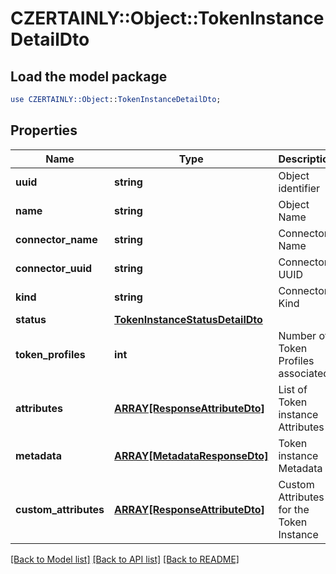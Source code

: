 # CZERTAINLY::Object::TokenInstanceDetailDto

## Load the model package
```perl
use CZERTAINLY::Object::TokenInstanceDetailDto;
```

## Properties
Name | Type | Description | Notes
------------ | ------------- | ------------- | -------------
**uuid** | **string** | Object identifier | 
**name** | **string** | Object Name | 
**connector_name** | **string** | Connector Name | [optional] 
**connector_uuid** | **string** | Connector UUID | [optional] 
**kind** | **string** | Connector Kind | [optional] 
**status** | [**TokenInstanceStatusDetailDto**](TokenInstanceStatusDetailDto.md) |  | 
**token_profiles** | **int** | Number of Token Profiles associated | 
**attributes** | [**ARRAY[ResponseAttributeDto]**](ResponseAttributeDto.md) | List of Token instance Attributes | 
**metadata** | [**ARRAY[MetadataResponseDto]**](MetadataResponseDto.md) | Token instance Metadata | [optional] 
**custom_attributes** | [**ARRAY[ResponseAttributeDto]**](ResponseAttributeDto.md) | Custom Attributes for the Token Instance | [optional] 

[[Back to Model list]](../README.md#documentation-for-models) [[Back to API list]](../README.md#documentation-for-api-endpoints) [[Back to README]](../README.md)


